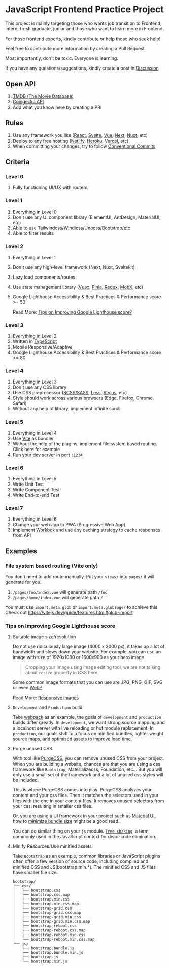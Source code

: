 
# JavaScript Frontend Practice Project
This project is mainly targeting those who wants job transition to Frontend, intern, fresh graduate, junior and those who want to learn more in Frontend.

For those frontend experts, kindly contribute or help those who seek help!

Feel free to contribute more information by creating a Pull Request.

Most importantly, don't be toxic. Everyone is learning.

If you have any questions/suggestions, kindly create a post in [Discussion](https://github.com/OysterD3/frontend-practice/discussions)

## Open API
 1. [TMDB (The Movie Database)](https://developers.themoviedb.org/3)
 2. [Coingecko API](https://www.coingecko.com/en/api/documentation)
 3. Add what you know here by creating a PR!

## Rules
1. Use any framework you like ([React](https://reactjs.org/), [Svelte](https://svelte.dev/), [Vue](https://vuejs.org/), [Next](https://nextjs.org/), [Nuxt](https://nuxtjs.org/), etc)
2. Deploy to any free hosting ([Netlify](https://www.netlify.com/), [Heroku](https://www.heroku.com/), [Vercel](https://vercel.com/), etc)
3. When committing your changes, try to follow [Conventional Commits](https://www.conventionalcommits.org/en/v1.0.0/)
  
## Criteria
### Level 0
1. Fully functioning UI/UX with routers

### Level 1
1. Everything in Level 0
2. Don't use any UI component library (ElementUI, AntDesign, MaterialUI, etc)
3. Able to use Tailwindcss/Windicss/Unocss/Bootstrap/etc
4. Able to filter results

### Level 2
1. Everything in Level 1
2. Don't use any high-level framework (Next, Nuxt, Sveltekit)
3. Lazy load components/routes
4. Use state management library ([Vuex](https://vuex.vuejs.org/), [Pinia](https://pinia.vuejs.org/), [Redux](https://redux.js.org/), [MobX](https://mobx.js.org/README.html), etc)
5. Google Lighthouse Accessibility & Best Practices & Performance score >= 50

   Read More:  [Tips on Improving Google Lighthouse score?](#tips-on-improving-google-lighthouse-score)
 
### Level 3
 1. Everything in Level 2
 2. Written in [TypeScript](https://www.typescriptlang.org/)
 3. Mobile Responsive/Adaptive
 4. Google Lighthouse Accessibility & Best Practices & Performance score >= 80

### Level 4
1. Everything in Level 3
2. Don't use any CSS library
3. Use CSS preprocessor ([SCSS/SASS](https://sass-lang.com/), [Less](https://lesscss.org/), [Stylus](https://stylus-lang.com/), etc)
4. Style should work across various browsers (Edge, Firefox, Chrome, Safari)
5. Without any help of library, implement infinite scroll

### Level 5
1. Everything in Level 4
2. Use [Vite](https://vitejs.dev/) as bundler
3. Without the help of the plugins, implement file system based routing. Click here for example
4. Run your dev server in port `:1234`

### Level 6
1. Everything in Level 5
2. Write Unit Test
3. Write Component Test
4. Write End-to-end Test

### Level 7
1. Everything in Level 6
2. Change your web app to PWA (Progressive Web App)
3. Implement [Workbox](https://developers.google.com/web/tools/workbox) and use any caching strategy to cache responses from API


## Examples
### File system based routing (Vite only)
You don't need to add route manually. Put your `views/` into `pages/` it will generate for you.  
   1. `/pages/foo/index.vue` will generate path `/foo`  
  2. `/pages/home/index.vue` will generate path `/` 

You must use `import.meta.glob` or `import.meta.globEager` to achieve this. Check out https://vitejs.dev/guide/features.html#glob-import

### Tips on Improving Google Lighthouse score

1. Suitable image size/resolution
   
   Do not use ridiculously large image (4000 x 3000 px), it takes up a lot of bandwidth and slows down your website. For example, you can use an image with size of 1920x1080 or 1600x900 as your hero image.
   
   > Cropping your image using image editing tool, we are not talking about `resize` property in CSS here.
   
   Some common image formats that you can use are JPG, PNG, GIF, SVG or even [WebP](https://developers.google.com/speed/webp)
   
   Read More: [Responsive images](https://developer.mozilla.org/en-US/docs/Learn/HTML/Multimedia_and_embedding/Responsive_images)
   
2. `Development` and `Production` build
   
   Take [webpack](https://webpack.js.org/) as an example, the goals of `development` and `production` builds differ greatly. In `development`, we want strong source mapping and a localhost server with live reloading or hot module replacement. In `production`, our goals shift to a focus on minified bundles, lighter weight source maps, and optimized assets to improve load time.

3. Purge unused CSS
   
   With tool like [PurgeCSS](https://purgecss.com/), you can remove unused CSS from your project. When you are building a website, chances are that you are using a css framework like `Bootstrap`, Materializecss, Foundation, etc... But you will only use a small set of the framework and a lot of unused css styles will be included.

   This is where PurgeCSS comes into play. PurgeCSS analyzes your content and your css files. Then it matches the selectors used in your files with the one in your content files. It removes unused selectors from your css, resulting in smaller css files.

   Or, you are using a UI framework in your project such as [Material UI](https://mui.com/), how to [minimize bundle size](https://mui.com/material-ui/guides/minimizing-bundle-size/) might be a good read.

   You can do similar thing on your `js` module. [`Tree shaking`](https://webpack.js.org/guides/tree-shaking/), a term commonly used in the JavaScript context for dead-code elimination.
   
 4. Minify Resources/Use minified assets

    Take `Bootstrap` as an example, common libraries or JavaScript plugins often offer a few version of source code, including compiled and minified CSS and JS(bootstrap.min.\*). The minified CSS and JS files have smaller file size.
        
        bootstrap/
        ├── css/
        │   ├── bootstrap.css
        │   ├── bootstrap.css.map
        │   ├── bootstrap.min.css
        │   ├── bootstrap.min.css.map
        │   ├── bootstrap-grid.css
        │   ├── bootstrap-grid.css.map
        │   ├── bootstrap-grid.min.css
        │   ├── bootstrap-grid.min.css.map
        │   ├── bootstrap-reboot.css
        │   ├── bootstrap-reboot.css.map
        │   ├── bootstrap-reboot.min.css
        │   └── bootstrap-reboot.min.css.map
        └── js/
            ├── bootstrap.bundle.js
            ├── bootstrap.bundle.min.js
            ├── bootstrap.js
            └── bootstrap.min.js
